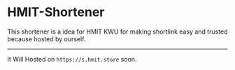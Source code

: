 # HMIT-Shortener

This shortener is a idea for HMIT KWU for making shortlink easy and trusted because hosted by ourself.

-----------------------------------------------------------------------------------------------------

It Will Hosted on `https://s.hmit.store` soon.

